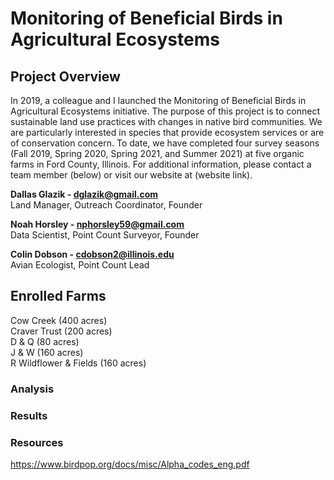 # Monitoring of Beneficial Birds in Agricultural Ecosystems

## Project Overview
In 2019, a colleague and I launched the Monitoring of Beneficial Birds in Agricultural Ecosystems initiative. The purpose of this project is to connect sustainable land use practices with changes in native bird communities. We are particularly interested in species that provide ecosystem services or are of conservation concern. To date, we have completed four survey seasons (Fall 2019, Spring 2020, Spring 2021, and Summer 2021) at five organic farms in Ford County, Illinois. For additional information, please contact a team member (below) or visit our website at (website link). <br />

**Dallas Glazik - dglazik@gmail.com** <br />
Land Manager, Outreach Coordinator, Founder <br />

**Noah Horsley - nphorsley59@gmail.com** <br />
Data Scientist, Point Count Surveyor, Founder <br />

**Colin Dobson - cdobson2@illinois.edu** <br />
Avian Ecologist, Point Count Lead <br />

## Enrolled Farms
Cow Creek (400 acres) <br />
Craver Trust (200 acres) <br />
D & Q (80 acres) <br />
J & W (160 acres) <br />
R Wildflower & Fields (160 acres) <br />

### Analysis

### Results 

### Resources
https://www.birdpop.org/docs/misc/Alpha_codes_eng.pdf

